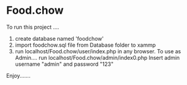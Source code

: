 # Food.chow
To run this project ....
 1. create database named 'foodchow'
 2. import foodchow.sql file from Database folder to xammp
 3. run localhost/Food.chow/user/index.php in any browser.
To use as Admin....
 run localhost/Food.chow/admin/index0.php
 Insert admin username "admin" and password "123"

Enjoy....... 
